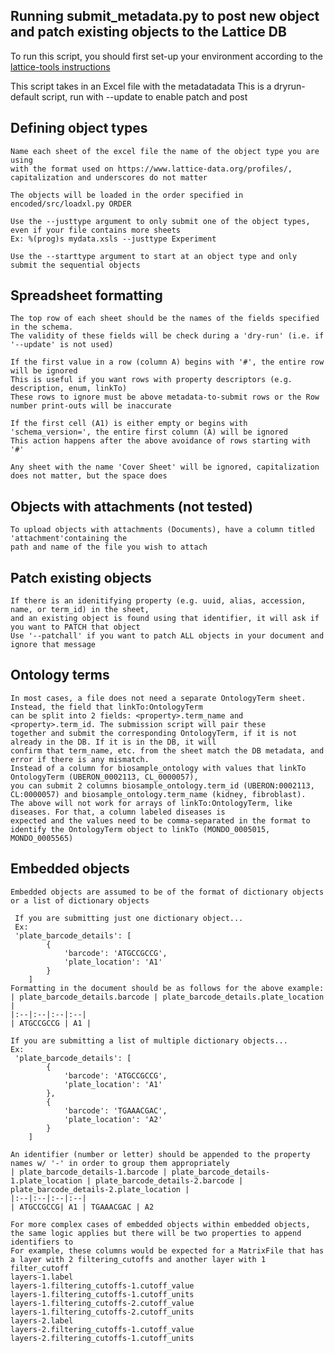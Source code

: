 Running submit_metadata.py to post new object and patch existing objects to the Lattice DB
---------------- 
To run this script, you should first set-up your environment according to the [lattice-tools instructions](../README.md)

This script takes in an Excel file with the metadatadata
This is a dryrun-default script, run with --update to enable patch and post

Defining object types
---------------- 
	Name each sheet of the excel file the name of the object type you are using
	with the format used on https://www.lattice-data.org/profiles/,
	capitalization and underscores do not matter

	The objects will be loaded in the order specified in encoded/src/loadxl.py ORDER

	Use the --justtype argument to only submit one of the object types, even if your file contains more sheets
	Ex: %(prog)s mydata.xsls --justtype Experiment

	Use the --starttype argument to start at an object type and only submit the sequential objects

Spreadsheet formatting
---------------- 
	The top row of each sheet should be the names of the fields specified in the schema.
	The validity of these fields will be check during a 'dry-run' (i.e. if '--update' is not used)

	If the first value in a row (column A) begins with '#', the entire row will be ignored
	This is useful if you want rows with property descriptors (e.g. description, enum, linkTo)
	These rows to ignore must be above metadata-to-submit rows or the Row number print-outs will be inaccurate

	If the first cell (A1) is either empty or begins with 'schema_version=', the entire first column (A) will be ignored
	This action happens after the above avoidance of rows starting with '#'

	Any sheet with the name 'Cover Sheet' will be ignored, capitalization does not matter, but the space does

Objects with attachments (not tested)
---------------- 
	To upload objects with attachments (Documents), have a column titled 'attachment'containing the
	path and name of the file you wish to attach

Patch existing objects
---------------- 
	If there is an idenitifying property (e.g. uuid, alias, accession, name, or term_id) in the sheet,
	and an existing object is found using that identifier, it will ask if you want to PATCH that object
	Use '--patchall' if you want to patch ALL objects in your document and ignore that message

Ontology terms
---------------- 
	In most cases, a file does not need a separate OntologyTerm sheet. Instead, the field that linkTo:OntologyTerm
	can be split into 2 fields: <property>.term_name and <property>.term_id. The submission script will pair these
	together and submit the corresponding OntologyTerm, if it is not already in the DB. If it is in the DB, it will
	confirm that term_name, etc. from the sheet match the DB metadata, and error if there is any mismatch.
	Instead of a column for biosample_ontology with values that linkTo OntologyTerm (UBERON_0002113, CL_0000057),
	you can submit 2 columns biosample_ontology.term_id (UBERON:0002113, CL:0000057) and biosample_ontology.term_name (kidney, fibroblast).
	The above will not work for arrays of linkTo:OntologyTerm, like diseases. For that, a column labeled diseases is
	expected and the values need to be comma-separated in the format to identify the OntologyTerm object to linkTo (MONDO_0005015, MONDO_0005565)

Embedded objects
---------------- 
	Embedded objects are assumed to be of the format of dictionary objects or a list of dictionary objects

	 If you are submitting just one dictionary object...
	 Ex:
	 'plate_barcode_details': [
			{
				'barcode': 'ATGCCGCCG',
				'plate_location': 'A1'
			}
		]
	Formatting in the document should be as follows for the above example:
	| plate_barcode_details.barcode | plate_barcode_details.plate_location |
	|:--|:--|:--|:--|
	| ATGCCGCCG | A1 |

	If you are submitting a list of multiple dictionary objects...
	Ex:
	 'plate_barcode_details': [
			{
				'barcode': 'ATGCCGCCG',
				'plate_location': 'A1'
			},
			{
				'barcode': 'TGAAACGAC',
				'plate_location': 'A2'
			}
		]

	An identifier (number or letter) should be appended to the property names w/ '-' in order to group them appropriately
	| plate_barcode_details-1.barcode | plate_barcode_details-1.plate_location | plate_barcode_details-2.barcode | plate_barcode_details-2.plate_location |
	|:--|:--|:--|:--|
	| ATGCCGCCG| A1 | TGAAACGAC | A2

	For more complex cases of embedded objects within embedded objects, the same logic applies but there will be two properties to append identifiers to
	For example, these columns would be expected for a MatrixFile that has a layer with 2 filtering_cutoffs and another layer with 1 filter_cutoff
	layers-1.label
	layers-1.filtering_cutoffs-1.cutoff_value
	layers-1.filtering_cutoffs-1.cutoff_units
	layers-1.filtering_cutoffs-2.cutoff_value
	layers-1.filtering_cutoffs-2.cutoff_units
	layers-2.label
	layers-2.filtering_cutoffs-1.cutoff_value
	layers-2.filtering_cutoffs-1.cutoff_units
